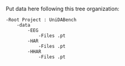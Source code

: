 Put data here following this tree organization:


    -Root Project : UniDABench
        -data
            -EEG
                -Files .pt
            -HAR
                -Files .pt
            -HHAR
                -Files .pt